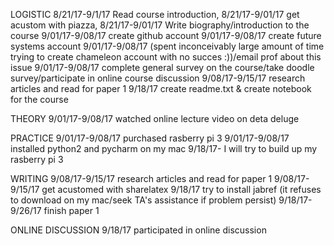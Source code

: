 LOGISTIC
8/21/17-9/1/17 Read course introduction, 
8/21/17-9/01/17 get acustom with piazza, 
8/21/17-9/01/17 Write biography/introduction to the course
9/01/17-9/08/17 create github account
9/01/17-9/08/17 create future systems account
9/01/17-9/08/17 (spent inconceivably large amount of time trying to create chameleon account with no succes :))/email prof about this issue 
9/01/17-9/08/17 complete general survey on the course/take doodle survey/participate in online course discussion
9/08/17-9/15/17 research articles and read for paper 1
9/18/17         create readme.txt & create notebook for the course


THEORY
9/01/17-9/08/17 watched online lecture video on deta deluge 

PRACTICE 
9/01/17-9/08/17 purchased rasberry pi 3
9/01/17-9/08/17 installed python2 and pycharm on my mac
9/18/17-        I will try to build up my rasberry pi 3


WRITING
9/08/17-9/15/17 research articles and read for paper 1
9/08/17-9/15/17 get acustomed with sharelatex
9/18/17         try to install jabref (it refuses to download on my mac/seek TA's assistance if problem persist) 
9/18/17-9/26/17 finish paper 1

ONLINE DISCUSSION 
9/18/17 participated in online discussion 
